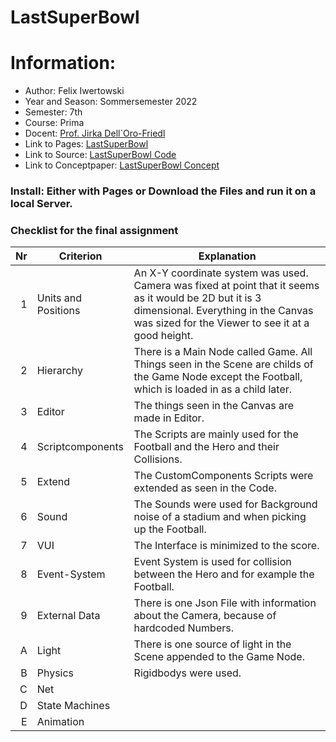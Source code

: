 # LastSuperBowl

# Information:
- Author:           Felix Iwertowski
- Year and Season:  Sommersemester 2022
- Semester:         7th
- Course:           Prima
- Docent:           [Prof. Jirka Dell´Oro-Friedl](https://github.com/JirkaDellOro)
- Link to Pages:     [LastSuperBowl](https://felixiwer.github.io//LastSuperBowlPrimaAbgabe2022/index.html)
- Link to Source:   [LastSuperBowl Code ](https://github.com/FelixIwer/LastSuperBowlPrimaAbgabe2022/tree/main/Script/Source)
- Link to Conceptpaper:   [LastSuperBowl Concept ](https://github.com/FelixIwer/LastSuperBowlPrimaAbgabe2022/blob/main/Documents/The%20Last%20Super%20BowlSS22.pdf)

### Install: Either with Pages or Download the Files and run it on a local Server.

### Checklist for the final assignment

| Nr | Criterion       | Explanation                                                                                                              |
|---:|-------------------|---------------------------------------------------------------------------------------------------------------------|
|  1 | Units and Positions | An X-Y coordinate system was used. Camera was fixed at point that it seems as it would be 2D but it is 3 dimensional. Everything in the Canvas was sized for the Viewer to see it at a good height. |
|  2 | Hierarchy         | There is a Main Node called Game. All Things seen in the Scene are childs of the Game Node except the Football, which is loaded in as a child later. |
|  3 | Editor            | The things seen in the Canvas are made in Editor. |
|  4 | Scriptcomponents  | The Scripts are mainly used for the Football and the Hero and their Collisions. |
|  5 | Extend            | The CustomComponents Scripts were extended as seen in the Code. |
|  6 | Sound             | The Sounds were used for Background noise of a stadium and when picking up the Football. |
|  7 | VUI               | The Interface is minimized to the score. |
|  8 | Event-System      | Event System is used for collision between the Hero and for example the Football. |
|  9 | External Data     | There is one Json File with information about the Camera, because of hardcoded Numbers. |
|  A | Light             | There is one source of light in the Scene appended to the Game Node. |
|  B | Physics           | Rigidbodys were used. |
|  C | Net               | |
|  D | State Machines    | |
|  E | Animation         | |